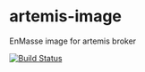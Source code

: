 # artemis-image
EnMasse image for artemis broker

[![Build Status](https://travis-ci.org/EnMasseProject/artemis-image.svg?branch=master)](https://travis-ci.org/EnMasseProject/artemis-image)